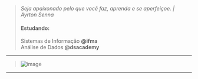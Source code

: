 > *Seja apaixonado pelo que você faz, aprenda e se aperfeiçoe. | Ayrton Senna*
>
> #### Estudando:
> Sistemas de Informação **@ifma** <br />
> Análise de Dados **@dsacademy** <br />

---
<!--
> #### Interesses:

<p align="center">
    <img height="50" src="https://upload.wikimedia.org/wikipedia/commons/thumb/9/99/Unofficial_JavaScript_logo_2.svg/2048px-Unofficial_JavaScript_logo_2.svg.png">
    &nbsp;&nbsp;&nbsp;&nbsp;&nbsp;&nbsp;&nbsp;&nbsp;&nbsp;&nbsp;&nbsp;&nbsp;&nbsp;
    <img height="50" src="https://upload.wikimedia.org/wikipedia/commons/thumb/0/0a/Python.svg/768px-Python.svg.png">
    &nbsp;&nbsp;&nbsp;&nbsp;&nbsp;&nbsp;&nbsp;&nbsp;&nbsp;&nbsp;&nbsp;&nbsp;&nbsp;
    <img height="50" src="https://upload.wikimedia.org/wikipedia/commons/thumb/1/1b/R_logo.svg/1200px-R_logo.svg.png">
    &nbsp;&nbsp;&nbsp;&nbsp;&nbsp;&nbsp;&nbsp;&nbsp;&nbsp;&nbsp;&nbsp;&nbsp;&nbsp;

 -->
</p>


<!-- 
> [![javascript](https://img.shields.io/badge/Javascript-ES6-green.svg)](https://www.linkedin.com/in/yullano90)
> [![python](https://img.shields.io/badge/Python-3.1+-blue.svg)](https://www.linkedin.com/in/yullano90)
> [![r](https://img.shields.io/badge/R-4.3+-blue.svg)](https://www.linkedin.com/in/yullano90)
> [![csharp](https://img.shields.io/badge/CSharp-.NET%204.5+-blue.svg)](https://www.linkedin.com/in/yullano90)
 -->

> ![image](https://github.com/yullano-90/yullano-90/assets/166453436/8c4f65e0-c552-458c-9bf6-22fed5305c63)

    
---

<!-- > *Já sentiu o verdadeiro cosmo queimando dentro do seu coração? | Saint Seiya* -->
